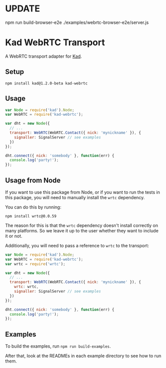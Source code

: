 UPDATE
====================
npm run build-browser-e2e
./examples/webrtc-browser-e2e/server.js


Kad WebRTC Transport
====================

A WebRTC transport adapter for [Kad](https://github.com/gordonwritescode/kad).

Setup
-----

```
npm install kad@1.2.0-beta kad-webrtc
```

Usage
-----

```js
var Node = require('kad').Node;
var WebRTC = require('kad-webrtc');

var dht = new Node({
  // ...
  transport: WebRTC(WebRTC.Contact({ nick: 'mynickname' }), {
    signaller: SignalServer // see examples
  })
});

dht.connect({ nick: 'somebody' }, function(err) {
  console.log('party!');
});
```

Usage from Node
---------------

If you want to use this package from Node,
or if you want to run the tests in this package,
you will need to manually install the `wrtc` dependency.

You can do this by running:

    npm install wrtc@0.0.59

The reason for this is that the `wrtc` dependency doesn't install correctly
on many platforms.
So we leave it up to the user whether they want to include it or not.

Additionally, you will need to pass a reference to `wrtc` to the transport:

```js
var Node = require('kad').Node;
var WebRTC = require('kad-webrtc');
var wrtc = require('wrtc');

var dht = new Node({
  // ...
  transport: WebRTC(WebRTC.Contact({ nick: 'mynickname' }), {
    wrtc: wrtc,
    signaller: SignalServer // see examples
  })
});

dht.connect({ nick: 'somebody' }, function(err) {
  console.log('party!');
});
```

Examples
--------

To build the examples, run `npm run build-examples`.

After that, look at the READMEs in each example directory
to see how to run them.
